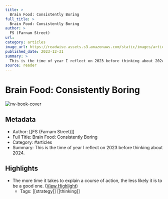 ```yaml
---
title: >
  Brain Food: Consistently Boring
full_title: >
  Brain Food: Consistently Boring
author: >
  FS (Farnam Street)
url: 
category: articles
image_url: https://readwise-assets.s3.amazonaws.com/static/images/article2.74d541386bbf.png
published_date: 2023-12-31
summary: >
  This is the time of year I reflect on 2023 before thinking about 2024.
source: reader
---
```

# Brain Food: Consistently Boring

![rw-book-cover](https://readwise-assets.s3.amazonaws.com/static/images/article2.74d541386bbf.png)

## Metadata
- Author: [[FS (Farnam Street)]]
- Full Title: Brain Food: Consistently Boring
- Category: #articles
- Summary: This is the time of year I reflect on 2023 before thinking about 2024.

## Highlights
- The more time it takes to explain a course of action, the less likely it is to be a good one. ([View Highlight](https://read.readwise.io/read/01hk5bypmrf92hybnqbhmdb0x3))
    - Tags: [[strategy]] [[thinking]] 


